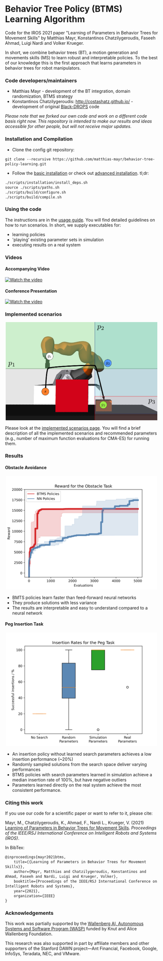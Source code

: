# Behavior Tree Policy (BTMS) Learning Algorithm

Code for the IROS 2021 paper "Learning of Parameters in Behavior Trees for Movement Skills" by Matthias Mayr, Konstantinos Chatzilygeroudis, Faseeh Ahmad, Luigi Nardi and Volker Krueger.

In short, we combine behavior trees (BT), a motion generation and movements skills (MS) to learn robust and interpretable policies. To the best of our knowledge this is the first approach that learns parameters in behavior trees for robot manipulators.


### Code developers/maintainers

- Matthias Mayr - development of the BT integration, domain randomization, BTMS strategy
- Konstantinos Chatzilygeroudis: http://costashatz.github.io/ - development of original [Black-DROPS](https://github.com/resibots/blackdrops) code

*Please note that we forked our own code and work on a different code basis right now. This repository is intended to make our results and ideas accessible for other people, but will not receive major updates.*

### Installation and Compilation

- Clone the config git repository:
```
git clone --recursive https://github.com/matthias-mayr/behavior-tree-policy-learning.git
```

- Follow the [basic installation](docs/installation.md) or check out [advanced installation](docs/advanced_installation.md).  tl;dr:
```
./scripts/installation/install_deps.sh
source ./scripts/paths.sh
./scripts/build/configure.sh
./scripts/build/compile.sh
```

### Using the code

The instructions are in the [usage guide](docs/usage.md). You will find detailed guidelines on how to run scenarios. In short, we supply executables for:
- learning policies
- 'playing' existing parameter sets in simulation
- executing results on a real system

### Videos
#### Accompanying Video

[![Watch the video](https://img.youtube.com/vi/GIBG2QYhx0Q/hqdefault.jpg)](https://youtu.be/GIBG2QYhx0Q)

#### Conference Presentation

[![Watch the video](https://img.youtube.com/vi/iEbiC69DnMg/hqdefault.jpg)](https://youtu.be/iEbiC69DnMg)

### Implemented scenarios

<center>
<img src="./res/fig/experiment.svg.png" width="500">
</center>

Please look at the [implemented scenarios page](docs/implemented_scenarios.md). You will find a brief description of all the implemented scenarios and recommended parameters (e.g., number of maximum function evaluations for CMA-ES) for running them.

### Results

#### Obstacle Avoidance
<center>
<img src="./res/fig/reward_obstacle_hq.svg.png" width="500">
</center>

- BMTS policies learn faster than feed-forward neural networks
- They produce solutions with less variance
- The results are interpretable and easy to understand compared to a neural network

#### Peg Insertion Task
<center>
<img src="./res/fig/peg_success_rates.png" width="500">
</center>

- An insertion policy without learned search parameters achieves a low insertion performance (~20%)
- Randomly sampled solutions from the search space deliver varying performances
- BTMS policies with search parameters learned in simulation achieve a median insertion rate of 100%, but have negative outliers
- Parameters learned directly on the real system achieve the most consistent performance.

### Citing this work

If you use our code for a scientific paper or want to refer to it, please cite:

Mayr, M., Chatzilygeroudis, K., Ahmad, F., Nardi L., Krueger, V. (2021) [Learning of Parameters in Behavior Trees for Movement Skills](https://arxiv.org/abs/2109.13050). *Proceedings of the IEEE/RSJ International Conference on Intelligent Robots and Systems (IROS)*.

In BibTex:
  
    @inproceedings{mayr2021btms,
        title={{Learning of Parameters in Behavior Trees for Movement Skills}},
        author={Mayr, Matthias and Chatzilygeroudis, Konstantinos and Ahmad, Faseeh and Nardi, Luigi and Krueger, Volker},
        booktitle={Proceedings of the IEEE/RSJ International Conference on Intelligent Robots and Systems},
        year={2021},
        organization={IEEE}
    }

### Acknowledgements
This work was partially supported by the [Wallenberg AI, Autonomous Systems and Software Program (WASP)](https://wasp-sweden.org) funded by Knut and Alice Wallenberg Foundation.

This research was also supported in part by affiliate members and other supporters of the Stanford DAWN project—Ant Financial, Facebook, Google, InfoSys, Teradata, NEC, and VMware.